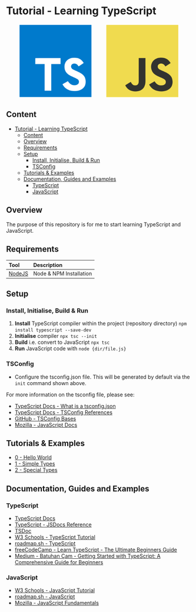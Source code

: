 # Tutorial - Learning TypeScript

<p align="center">
    <img src="https://github.com/devicons/devicon/blob/master/icons/typescript/typescript-original.svg" width="200" height="200">
    &nbsp;&nbsp;&nbsp;&nbsp;&nbsp;&nbsp;&nbsp;
    <img src="https://github.com/devicons/devicon/blob/master/icons/javascript/javascript-original.svg" width="200" height="200">
</p>

## Content

- [Tutorial - Learning TypeScript](#tutorial---learning-typescript)
  - [Content](#content)
  - [Overview](#overview)
  - [Requirements](#requirements)
  - [Setup](#setup)
    - [Install, Initialise, Build \& Run](#install-initialise-build--run)
    - [TSConfig](#tsconfig)
  - [Tutorials \& Examples](#tutorials--examples)
  - [Documentation, Guides and Examples](#documentation-guides-and-examples)
    - [TypeScript](#typescript)
    - [JavaScript](#javascript)

## Overview

The purpose of this repository is for me to start learning TypeScript and 
JavaScript.

## Requirements

| Tool                                     | Description             |
| :--------------------------------------- | :---------------------- |
| [NodeJS](https://nodejs.org/en/download) | Node & NPM Installation |

## Setup

### Install, Initialise, Build & Run

1) **Install** TypeScript compiler within the project (repository directory) ```npm install typescript --save-dev```
2) **Initialise** compiler ```npx tsc --init```
3) **Build** i.e. convert to JavaScript ```npx tsc```
4) **Run** JavaScript code with ```node {dir/file.js}```

### TSConfig

* Configure the tsconfig.json file. This will be generated by default via the 
```init``` command shown above.

For more information on the tsconfig file, please see:

* [TypeScript Docs - What is a tsconfig.json](https://www.typescriptlang.org/docs/handbook/tsconfig-json.html)
* [TypeScript Docs - TSConfig References](https://www.typescriptlang.org/tsconfig/)
* [GitHub - TSConfig Bases](https://github.com/tsconfig/bases)
* [Mozilla - JavaScript Docs](https://developer.mozilla.org/en-US/docs/Web/JavaScript)

## Tutorials & Examples

* [0 - Hello World](./src/0_hello_world/hello_world.ts)
* [1 - Simple Types](./src/1_simple_types/simple_types.ts)
* [2 - Special Types](./src/2_special_types/special_types.ts)

## Documentation, Guides and Examples

### TypeScript

* [TypeScript Docs](https://www.typescriptlang.org/docs/)
* [TypeScript - JSDocs Reference](https://www.typescriptlang.org/docs/handbook/jsdoc-supported-types.html)
* [TSDoc](https://tsdoc.org/)
* [W3 Schools - TypeScript Tutorial](https://www.w3schools.com/typescript/index.php)
* [roadmap.sh - TypeScript](https://roadmap.sh/typescript)
* [freeCodeCamp - Learn TypeScript - The Ultimate Beginners Guide](https://www.freecodecamp.org/news/learn-typescript-beginners-guide/)
* [Medium - Batuhan Çam - Getting Started with TypeScript: A Comprehensive Guide for Beginners](https://medium.com/@bthncm/getting-started-with-typescript-a-comprehensive-guide-for-beginners-7a4969b6679c)

### JavaScript

* [W3 Schools - JavaScript Tutorial](https://www.w3schools.com/js/default.asp)
* [roadmap.sh - JavaScript](https://roadmap.sh/javascript)
* [Mozilla - JavaScript Fundamentals](https://developer.mozilla.org/en-US/curriculum/core/javascript-fundamentals/)
  